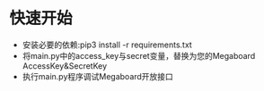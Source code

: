 # 快速开始
- 安装必要的依赖:pip3 install -r requirements.txt
- 将main.py中的access_key与secret变量，替换为您的Megaboard AccessKey&SecretKey
- 执行main.py程序调试Megaboard开放接口